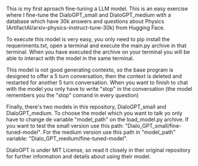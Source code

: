 This is my first aproach fine-tuning a LLM model.
This is an easy exercise  where I fine-tune the DialoGPT_small and DialoGPT_medium with a database which have 30k answers and questions about Physics (ArtifactAI/arxiv-physics-instruct-tune-30k) from Hugging Face.

To execute this model is very easy, you only need to pip install the requeriments.txt, open a terminal and execute the main.py archive in that terminal.
When you have executed the archive on your terminal you will be able to interact with the model in the same terminal.

This model is not good generating contexto, so the base program is designed to offer a 5 turn conversation, then the context is deleted and restarted for another 5 turn conversation. When you want to finish to chat with the model you only have to write "stop" in the conversation (the model remembers you the "stop" comand in every question)

Finally, there's two models in this repository, DialoGPT_small and DialoGPT_medium. To choose the model which you want to talk yo only have to change de variable "model_path" on the load_model.py archive. If you want to test the small version use this path: "Dialo_GPT_small/fine-tuned-model". For the medium version use this path in "model_path" variable: "Dialo_GPT_medium/fine-tuned-model".

DialoGPT is under MIT License, so read it closely in ther original repository for further information and details about using their model.

